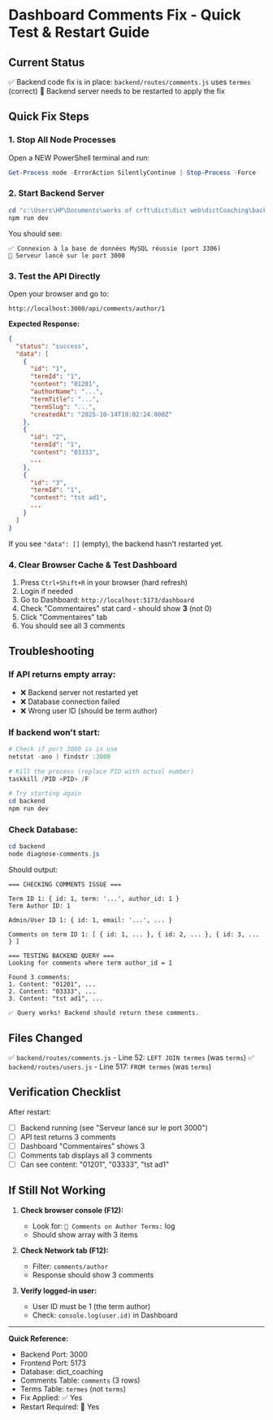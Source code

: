 # Dashboard Comments Fix - Quick Test & Restart Guide

## Current Status
✅ Backend code fix is in place: `backend/routes/comments.js` uses `termes` (correct)
🔄 Backend server needs to be restarted to apply the fix

## Quick Fix Steps

### 1. Stop All Node Processes
Open a NEW PowerShell terminal and run:
```powershell
Get-Process node -ErrorAction SilentlyContinue | Stop-Process -Force
```

### 2. Start Backend Server
```powershell
cd "c:\Users\HP\Documents\works of crft\dict\dict web\dictCoaching\backend"
npm run dev
```

You should see:
```
✅ Connexion à la base de données MySQL réussie (port 3306)
🚀 Serveur lancé sur le port 3000
```

### 3. Test the API Directly

Open your browser and go to:
```
http://localhost:3000/api/comments/author/1
```

**Expected Response:**
```json
{
  "status": "success",
  "data": [
    {
      "id": "1",
      "termId": "1",
      "content": "01201",
      "authorName": "...",
      "termTitle": "...",
      "termSlug": "...",
      "createdAt": "2025-10-14T19:02:24.000Z"
    },
    {
      "id": "2",
      "termId": "1",
      "content": "03333",
      ...
    },
    {
      "id": "3",
      "termId": "1",
      "content": "tst ad1",
      ...
    }
  ]
}
```

If you see `"data": []` (empty), the backend hasn't restarted yet.

### 4. Clear Browser Cache & Test Dashboard

1. Press `Ctrl+Shift+R` in your browser (hard refresh)
2. Login if needed
3. Go to Dashboard: `http://localhost:5173/dashboard`
4. Check "Commentaires" stat card - should show **3** (not 0)
5. Click "Commentaires" tab
6. You should see all 3 comments

## Troubleshooting

### If API returns empty array:
- ❌ Backend server not restarted yet
- ❌ Database connection failed  
- ❌ Wrong user ID (should be term author)

### If backend won't start:
```powershell
# Check if port 3000 is in use
netstat -ano | findstr :3000

# Kill the process (replace PID with actual number)
taskkill /PID <PID> /F

# Try starting again
cd backend
npm run dev
```

### Check Database:
```powershell
cd backend
node diagnose-comments.js
```

Should output:
```
=== CHECKING COMMENTS ISSUE ===

Term ID 1: { id: 1, term: '...', author_id: 1 }
Term Author ID: 1

Admin/User ID 1: { id: 1, email: '...', ... }

Comments on term ID 1: [ { id: 1, ... }, { id: 2, ... }, { id: 3, ... } ]

=== TESTING BACKEND QUERY ===
Looking for comments where term author_id = 1

Found 3 comments:
1. Content: "01201", ...
2. Content: "03333", ...
3. Content: "tst ad1", ...

✅ Query works! Backend should return these comments.
```

## Files Changed

✅ `backend/routes/comments.js` - Line 52: `LEFT JOIN termes` (was `terms`)
✅ `backend/routes/users.js` - Line 517: `FROM termes` (was `terms`)

## Verification Checklist

After restart:
- [ ] Backend running (see "Serveur lancé sur le port 3000")
- [ ] API test returns 3 comments
- [ ] Dashboard "Commentaires" shows 3
- [ ] Comments tab displays all 3 comments
- [ ] Can see content: "01201", "03333", "tst ad1"

## If Still Not Working

1. **Check browser console (F12):**
   - Look for: `💬 Comments on Author Terms:` log
   - Should show array with 3 items

2. **Check Network tab (F12):**
   - Filter: `comments/author`
   - Response should show 3 comments

3. **Verify logged-in user:**
   - User ID must be 1 (the term author)
   - Check: `console.log(user.id)` in Dashboard

---

**Quick Reference:**
- Backend Port: 3000
- Frontend Port: 5173  
- Database: dict_coaching
- Comments Table: `comments` (3 rows)
- Terms Table: `termes` (not `terms`)
- Fix Applied: ✅ Yes
- Restart Required: 🔄 Yes

